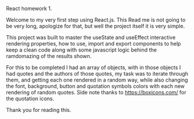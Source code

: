 React homework 1. 

Welcome to my very first step using React.js. This Read me is not going to be very long, apologize for that, but well the project itself it is very simple.

This project was built to master the useState and useEffect interactive rendering properties, how  to use, import and export components to help keep a clean code along with some javascript logic behind the ramdomazing of the results shown. 

For this to be completed I had an array of objects, with in those objects I had quotes and the authors of those quotes, my task was to iterate through them, and getting each one rendered  in a random way, while also changing the font, background, button and quotation symbols colors with each new rendering of random quotes. Side note thanks to https://boxicons.com/ for the quotation icons. 

Thank you for reading this.
